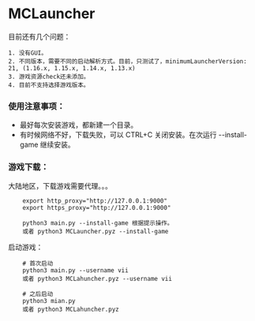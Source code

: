 # MCLauncher

目前还有几个问题：

	1. 没有GUI。
	2. 不同版本，需要不同的启动解析方式。目前，只测试了，minimumLauncherVersion: 21, (1.16.x, 1.15.x, 1.14.x, 1.13.x)
	3. 游戏资源check还未添加。
	4. 目前不支持选择游戏版本。


### 使用注意事项：

- 最好每次安装游戏，都新建一个目录。 
- 有时候网络不好，下载失败，可以 CTRL+C 关闭安装。在次运行 --install-game 继续安装。


### 游戏下载： 

大陆地区，下载游戏需要代理。。。

```shell
	export http_proxy="http://127.0.0.1:9000"
	export https_proxy="http://127.0.0.1:9000"

	python3 main.py --install-game 根据提示操作。
	或者 python3 MCLauncher.pyz --install-game
```


启动游戏：
```shell
	# 首次启动
	python3 main.py --username vii
	或者 python3 MCLahuncher.pyz --username vii

	# 之后启动
	python3 mian.py
	或者 python3 MCLahuncher.pyz
```

